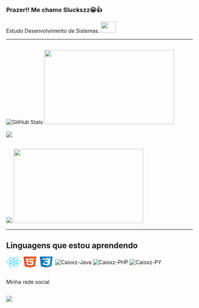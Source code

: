 ### Prazer!! Me chamo Sluckszz😀👍


 Estudo Desenvolvimento de Sistemas. <img style ="margin-top: -400"   height="30" width="40" src="https://tenor.com/pt-BR/view/anime-dance-anime-dance-anime-dance-gif-dance-anime-gif-gif-26157981.gif">

<hr>

<p style="display: inline-block">
  <img src="https://github-readme-stats.vercel.app/api?username=Caioxz&show_icons=true&theme=tokyonight" alt="GitHub Stats">
  <img  style ="margin-left: 500"  height="200" width="350" src="https://pa1.aminoapps.com/8053/cc0089b1fe28e15d421e5887dd074228b00045e6r1-640-359_hq.gif"> <br> <br>
  <img heigh="200" width="339"src="https://github-readme-stats.vercel.app/api/top-langs/?username=Caioxz&langs_count=8&layout=compact&theme=tokyonight&hide_border=true&border_radius=30">

</p>
</div>

<p>
  <img src="https://streak-stats.demolab.com?user=Caioxz&theme=react&hide_border=true&border_radius=15">
  <img style ="display: inline-block"  height="200" width="350" src="https://gifs.eco.br/wp-content/uploads/2021/09/gifs-dancando-26.gif">
</p>
<hr>

## Linguagens que estou aprendendo
<div style="display: inline-block">
  <!--<img align="center" alt="Caioxz-Js" height="30" width="40" src="https://raw.githubusercontent.com/devicons/devicon/master/icons/javascript/javascript-plain.svg">-->
  <img align="center" alt="Caioxz-React" height="30" width="40" src="https://raw.githubusercontent.com/devicons/devicon/master/icons/react/react-original.svg">
  <img align="center" alt="Caioxz-HTML" height="30" width="40" src="https://raw.githubusercontent.com/devicons/devicon/master/icons/html5/html5-original.svg">
  <img align="center" alt="Caioxz-CSS" height="30" width="40" src="https://raw.githubusercontent.com/devicons/devicon/master/icons/css3/css3-original.svg">
  <img align="center" alt="Caioxz-Java" height="30" width="40" src="https://cdn.jsdelivr.net/gh/devicons/devicon/icons/java/java-original.svg">
  <img align="center" alt="Caioxz-PHP" height="30" width="40" src="https://cdn.jsdelivr.net/gh/devicons/devicon/icons/php/php-original.svg">
   <img align="center" alt="Caioxz-PY" height="35" width="48" src="https://upload.wikimedia.org/wikipedia/commons/0/0a/Python.svg">
</div>


## 
Minha rede social
##
<div>
    <a href="https://instagram.com/_.caioxz" target="_blank"><img src="https://img.shields.io/badge/-Instagram-%23E4405F?style=for-the-badge&logo=instagram&logoColor=white" target="_blank"></a>





